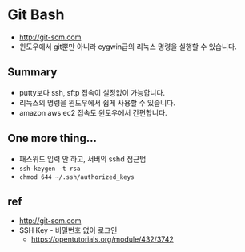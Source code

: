 # Git Bash
* http://git-scm.com
* 윈도우에서 git뿐만 아니라 cygwin급의 리눅스 명령을 실행할 수 있습니다.

## Summary
* putty보다 ssh, sftp 접속이 설정없이 가능합니다.
* 리눅스의 명령을 윈도우에서 쉽게 사용할 수 있습니다.
* amazon aws ec2 접속도 윈도우에서 간편합니다.

## One more thing...
* 패스워드 입력 안 하고, 서버의 sshd 접근법
* `ssh-keygen -t rsa`
* `chmod 644 ~/.ssh/authorized_keys`


## ref
* http://git-scm.com
* SSH Key - 비밀번호 없이 로그인
  * https://opentutorials.org/module/432/3742

